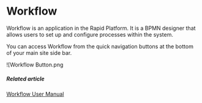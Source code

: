 # Workflow

Workflow is an application in the Rapid Platform. It is a BPMN designer that allows users to set up and configure processes within the system.

You can access Workflow from the quick navigation buttons at the bottom of your main site side bar.

![Workflow Button.png

##### **Related article**

[Workflow User Manual](https://docs.rapidplatform.com/books/workflow-keyper "Workflow - Keyper")